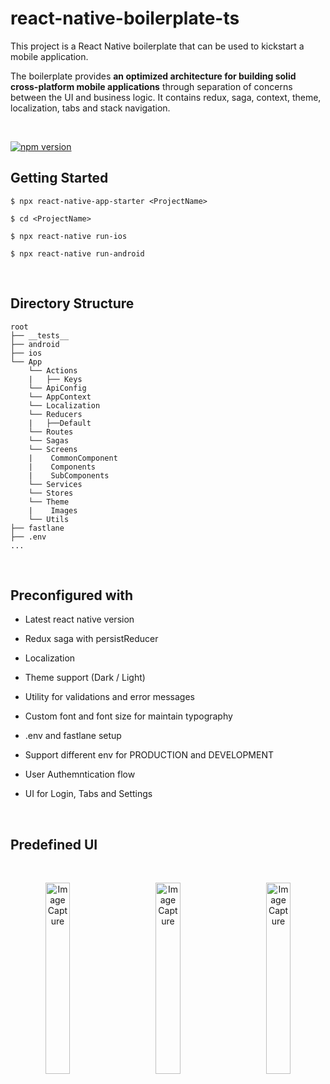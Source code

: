 # react-native-boilerplate-ts

This project is a React Native boilerplate that can be used to kickstart a mobile application.

The boilerplate provides **an optimized architecture for building solid cross-platform mobile applications** through separation of concerns between the UI and business logic. It contains redux, saga, context, theme, localization, tabs and stack navigation.

<br/>

[![npm version](https://img.shields.io/npm/v/react-native-app-starter.svg?style=for-the-badge)](https://www.npmjs.com/package/react-native-app-starter)

## Getting Started

```
$ npx react-native-app-starter <ProjectName>

$ cd <ProjectName>

$ npx react-native run-ios

$ npx react-native run-android
```

<br/>

## Directory Structure

```
root
├── __tests__
├── android
├── ios
└── App
    └── Actions
    |   ├── Keys
    └── ApiConfig
    └── AppContext
    └── Localization
    └── Reducers
    |   ├──Default
    └── Routes
    └── Sagas
    └── Screens
    |    CommonComponent
    |    Components
    |    SubComponents
    └── Services
    └── Stores
    └── Theme
    |    Images
    └── Utils
├── fastlane
├── .env
...
```

<br/>

## Preconfigured with

- Latest react native version

- Redux saga with persistReducer

- Localization

- Theme support (Dark / Light)

- Utility for validations and error messages

- Custom font and font size for maintain typography

- .env and fastlane setup

- Support different env for PRODUCTION and DEVELOPMENT

- User Authemntication flow

- UI for Login, Tabs and Settings

<br/>

## Predefined UI

<br>
<p align="center">
  <img alt="Image Capture" src="https://iili.io/H1D2Q6v.png" width="28%"
  >
&nbsp; &nbsp; &nbsp; &nbsp;
  <img alt="Image Capture" src="https://iili.io/H1DFNrx.png" width="28%"
  >
  &nbsp; &nbsp; &nbsp; &nbsp;
  <img alt="Image Capture" src="https://iili.io/H1DKr92.png" width="28%"
  >
</p>

<br>